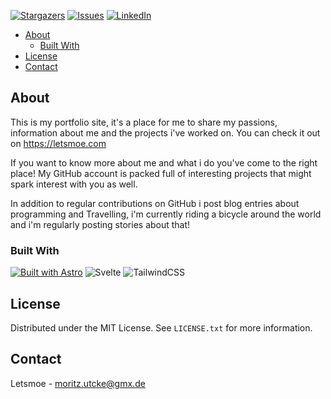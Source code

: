 [![Stargazers][stars-shield]][stars-url]
[![Issues][issues-shield]][issues-url]
[![LinkedIn][linkedin-shield]][linkedin-url]

- [About](#about)
	- [Built With](#built-with)
- [License](#license)
- [Contact](#contact)

## About

This is my portfolio site, it's a place for me to share my passions, information about me and the projects i've worked on. You can check it out on https://letsmoe.com

If you want to know more about me and what i do you've come to the right place! My GitHub account is packed full of interesting projects that might spark interest with you as well.

In addition to regular contributions on GitHub i post blog entries about programming and Travelling, i'm currently riding a bicycle around the world and i'm regularly posting stories about that!


### Built With

[![Built with Astro](https://astro.badg.es/v1/built-with-astro.svg)](https://astro.build)
![Svelte](https://img.shields.io/badge/svelte-%23f1413d.svg?style=for-the-badge&logo=svelte&logoColor=white)
![TailwindCSS](https://img.shields.io/badge/tailwindcss-%2338B2AC.svg?style=for-the-badge&logo=tailwind-css&logoColor=white)

## License

Distributed under the MIT License. See `LICENSE.txt` for more information.


## Contact

Letsmoe - moritz.utcke@gmx.de

[contributors-shield]: https://img.shields.io/github/contributors/letsmoe/portfolio.svg?style=for-the-badge
[contributors-url]: https://github.com/letsmoe/portfolio/graphs/contributors
[forks-shield]: https://img.shields.io/github/forks/letsmoe/portfolio.svg?style=for-the-badge
[forks-url]: https://github.com/letsmoe/portfolio/network/members
[stars-shield]: https://img.shields.io/github/stars/letsmoe/portfolio.svg?style=for-the-badge
[stars-url]: https://github.com/letsmoe/portfolio/stargazers
[issues-shield]: https://img.shields.io/github/issues/letsmoe/portfolio.svg?style=for-the-badge
[issues-url]: https://github.com/letsmoe/portfolio/issues
[license-shield]: https://img.shields.io/github/license/letsmoe/portfolio.svg?style=for-the-badge
[license-url]: https://github.com/letsmoe/portfolio/blob/master/LICENSE.txt
[linkedin-shield]: https://img.shields.io/badge/-LinkedIn-black.svg?style=for-the-badge&logo=linkedin&colorB=555
[linkedin-url]: https://linkedin.com/in/moritz-utcke-5677a3184